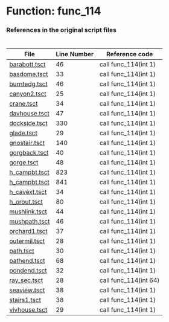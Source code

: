 # Function: func_114
### References in the original script files

#

| File | Line Number | Reference code |
| --- | --- | --- |
| [barabott.tsct](../../../out/barabott.tsct#L46) | 46 | call func_114(int 1) |
| [basdome.tsct](../../../out/basdome.tsct#L33) | 33 | call func_114(int 1) |
| [burntedg.tsct](../../../out/burntedg.tsct#L46) | 46 | call func_114(int 1) |
| [canyon2.tsct](../../../out/canyon2.tsct#L25) | 25 | call func_114(int 1) |
| [crane.tsct](../../../out/crane.tsct#L34) | 34 | call func_114(int 1) |
| [davhouse.tsct](../../../out/davhouse.tsct#L47) | 47 | call func_114(int 1) |
| [dockside.tsct](../../../out/dockside.tsct#L330) | 330 | call func_114(int 1) |
| [glade.tsct](../../../out/glade.tsct#L29) | 29 | call func_114(int 1) |
| [gnostair.tsct](../../../out/gnostair.tsct#L140) | 140 | call func_114(int 1) |
| [gorgback.tsct](../../../out/gorgback.tsct#L40) | 40 | call func_114(int 1) |
| [gorge.tsct](../../../out/gorge.tsct#L48) | 48 | call func_114(int 1) |
| [h_campbt.tsct](../../../out/h_campbt.tsct#L823) | 823 | call func_114(int 1) |
| [h_campbt.tsct](../../../out/h_campbt.tsct#L841) | 841 | call func_114(int 1) |
| [h_cavext.tsct](../../../out/h_cavext.tsct#L34) | 34 | call func_114(int 1) |
| [h_orout.tsct](../../../out/h_orout.tsct#L80) | 80 | call func_114(int 1) |
| [mushlink.tsct](../../../out/mushlink.tsct#L44) | 44 | call func_114(int 1) |
| [mushpath.tsct](../../../out/mushpath.tsct#L46) | 46 | call func_114(int 1) |
| [orchard1.tsct](../../../out/orchard1.tsct#L37) | 37 | call func_114(int 1) |
| [outermil.tsct](../../../out/outermil.tsct#L28) | 28 | call func_114(int 1) |
| [path.tsct](../../../out/path.tsct#L30) | 30 | call func_114(int 1) |
| [pathend.tsct](../../../out/pathend.tsct#L68) | 68 | call func_114(int 1) |
| [pondend.tsct](../../../out/pondend.tsct#L32) | 32 | call func_114(int 1) |
| [ray_sec.tsct](../../../out/ray_sec.tsct#L28) | 28 | call func_114(int 64) |
| [seaview.tsct](../../../out/seaview.tsct#L38) | 38 | call func_114(int 1) |
| [stairs1.tsct](../../../out/stairs1.tsct#L38) | 38 | call func_114(int 1) |
| [vivhouse.tsct](../../../out/vivhouse.tsct#L29) | 29 | call func_114(int 1) |
